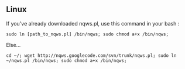 ## Linux ##

If you've already downloaded nqws.pl, use this command in your bash :
```
sudo ln [path_to_nqws.pl] /bin/nqws; sudo chmod a+x /bin/nqws;
```

Else...
```
cd ~/; wget http://nqws.googlecode.com/svn/trunk/nqws.pl; sudo ln ~/nqws.pl /bin/nqws; sudo chmod a+x /bin/nqws;
```